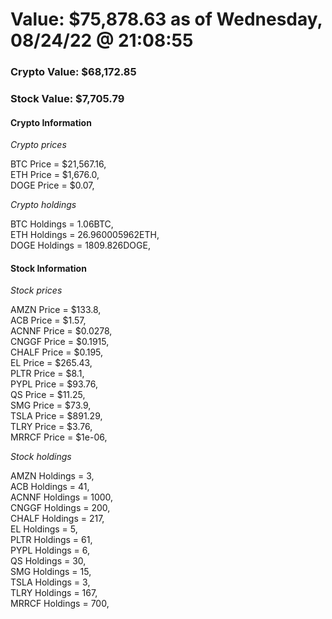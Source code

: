 # Value: $75,878.63 as of Wednesday, 08/24/22 @ 21:08:55 

### Crypto Value: $68,172.85

### Stock Value: $7,705.79

#### Crypto Information 
*Crypto prices* 

BTC Price = $21,567.16,  
ETH Price = $1,676.0,  
DOGE Price = $0.07,  


*Crypto holdings* 

BTC Holdings = 1.06BTC,  
ETH Holdings = 26.960005962ETH,  
DOGE Holdings = 1809.826DOGE,  


#### Stock Information 

*Stock prices* 

AMZN Price = $133.8,  
ACB Price = $1.57,  
ACNNF Price = $0.0278,  
CNGGF Price = $0.1915,  
CHALF Price = $0.195,  
EL Price = $265.43,  
PLTR Price = $8.1,  
PYPL Price = $93.76,  
QS Price = $11.25,  
SMG Price = $73.9,  
TSLA Price = $891.29,  
TLRY Price = $3.76,  
MRRCF Price = $1e-06,  


*Stock holdings* 

AMZN Holdings = 3,  
ACB Holdings = 41,  
ACNNF Holdings = 1000,  
CNGGF Holdings = 200,  
CHALF Holdings = 217,  
EL Holdings = 5,  
PLTR Holdings = 61,  
PYPL Holdings = 6,  
QS Holdings = 30,  
SMG Holdings = 15,  
TSLA Holdings = 3,  
TLRY Holdings = 167,  
MRRCF Holdings = 700,  


